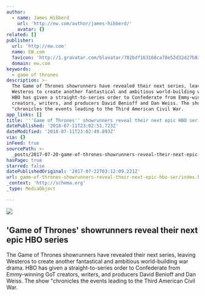 ```yaml
---
author:
  - name: James Hibberd
    url: 'http://ew.com/author/james-hibberd/'
    avatar: {}
related: []
publisher:
  url: 'http://ew.com'
  name: EW.com
  favicon: 'http://1.gravatar.com/blavatar/782bdf163168ca78e52d32d27b830793?s=32'
  domain: ew.com
keywords:
  - game of thrones
description: >-
  The Game of Thrones showrunners have revealed their next series, leaving
  Westeros to create another fantastical and ambitious world-building war drama.
  HBO has given a straight-to-series order to Confederate from Emmy-winning GoT
  creators, writers, and producers David Benioff and Dan Weiss. The show
  "chronicles the events leading to the Third American Civil War.
app_links: []
title: '''Game of Thrones'' showrunners reveal their next epic HBO series'
datePublished: '2018-07-11T23:02:51.723Z'
dateModified: '2018-07-11T23:02:49.893Z'
via: {}
inFeed: true
sourcePath: >-
  _posts/2017-07-20-game-of-thrones-showrunners-reveal-their-next-epic-hbo-ser.md
hasPage: true
starred: false
datePublishedOriginal: '2017-07-22T03:12:09.221Z'
url: game-of-thrones-showrunners-reveal-their-next-epic-hbo-ser/index.html
_context: 'http://schema.org'
_type: MediaObject

---
```

<article style=""><img src="https://imgflo.herokuapp.com/graph/2b2431f8e7ba7b0/982885cc91293850791c30b473a3b101/noop.jpg?input=https%3A%2F%2Fewedit.files.wordpress.com%2F2017%2F07%2Fd-b-weiss-and-david-benioff.jpg" /><h1>'Game of Thrones' showrunners reveal their next epic HBO series</h1><p>The Game of Thrones showrunners have revealed their next series, leaving Westeros to create another fantastical and ambitious world-building war drama. HBO has given a straight-to-series order to Confederate from Emmy-winning GoT creators, writers, and producers David Benioff and Dan Weiss. The show "chronicles the events leading to the Third American Civil War.</p></article>